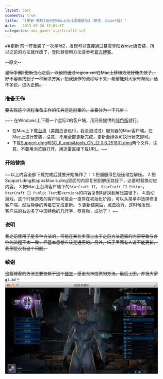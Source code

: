 ```yaml
---
layout: post
comments: true
title:  "[更新-教程]如何在Mac上玩儿国服星际2（原生，非port版）"
date:   2013-07-20 17:01:57
categories: mac gamer startcraft2 sc2
---
```

##更新
前一阵重装了一次星际2，发现可以直接通过暴雪登陆器mac版安装，所以之前的方法就作废了，登陆器使用方法请参考[官方博客](http://h.163.com/13/1118/10/9DV5GS6M00314RE7.html)。

--原文--

~~星际争霸2更新虫心之后，以前的通过region.xml在Mac上移植方法好像失效了，好不容易找到了一种解决方案，把我操作的流程写下来，希望能对大家有帮助。话不多说，进入正题。~~

### ~~准备工作~~
~~要实现这个流程准备工作的任务还是挺重的，主要分为一下几步：~~

~~- 在Windows上下载一个星际2的客户端，用网易提供的[绿色版](http://kuai.xunlei.com/d/OCmqAgIctgBBjeZRfc4)就行。
- 在Mac上下载[台湾](http://dist.blizzard.com/downloads/sc2-installers/full/StarCraft-II-Setup-zhTW.zip)（美国应该也行，我没测试过）服务器的Mac客户端。在Mac上进行安装，注意，不用全部更新完成，更新至绿色可执行状态即可。
- 下载[Support.dmg](ftp://sh03.lonlife.net/Mac/SC2_CN/APPs/Support.dmg)和[SC_II_apps&tools_CN_[2.0.6.25180].dmg](ftp://sh03.lonlife.net/Mac/SC2_CN/APPs/SC_II_apps%26tools_CN_%5B2.0.6.25180%5D.dmg)两个文件，注意，不要用浏览器打开，用迅雷直接下载URL。~~

### ~~开始替换~~
~~以上内容全部下载完成后就要开始操作了：
1.把国服绿色版压缩包解压。
2.把Support.dmg和apps&tools.dmg里面的内容复制到解压路径下，必要时替换对应内容。
3.把Mac上台湾客户端下的`StarCraft II`， `StarCraft II Editor`，`StarCraft II Public Test`和`Versions`的内容复制&替换到解压路径下。
4.启动游戏，这个时候游戏的客户端可能会一直停在初始化阶段，可以从菜单中选择修复客户端，然后静静的等着它完成更新。
5.更新结束后，点击执行，这时候发现，客户端的右边多了中国特色的几行字，恭喜你，成功了！
~~

### ~~说明~~
~~我之前使用了挺多种方法的，可能在某些步骤上由于之前方法遗留的内容导致与各位的流程不太一致，但基本思想应该是通用的。另外，坛子里面有人说不能更新，我倒是没有这个问题。~~

### ~~致谢~~
~~这篇博客的方法主要依赖于这个[博文](http://bbs.weiphone.com/read-htm-tid-6690007.html)，感谢大神提供的方法。最后上图，并祝大家`gl hf`！~~
![在Mac上运行星际2的接图](/assets/sc2-on-mac.png)
